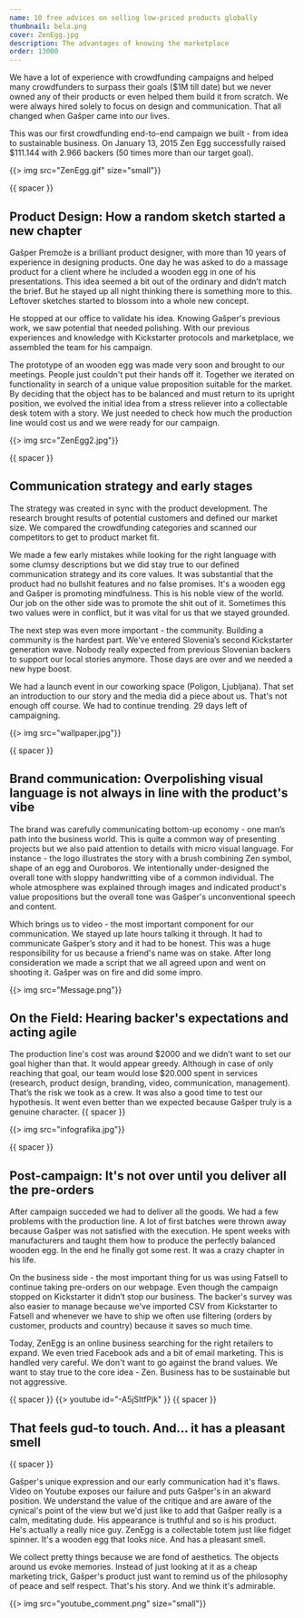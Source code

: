 ```yaml
---
name: 10 free advices on selling low-priced products globally
thumbnail: bela.png
cover: ZenEgg.jpg
description: The advantages of knowing the marketplace
order: 13000
---
```


We have a lot of experience with crowdfunding campaigns and helped many crowdfunders to surpass their goals ($1M till date) but we never owned any of their products or even helped them build it from scratch. We were always hired solely to focus on design and communication. That all changed when Gašper came into our lives.

This was our first crowdfunding end-to-end campaign we built - from idea to sustainable business. On January 13, 2015 Zen Egg successfully raised $111.144 with 2.966 backers (50 times more than our target goal). 

{{> img src="ZenEgg.gif" size="small"}}

{{ spacer }}

## Product Design: How a random sketch started a new chapter

Gašper Premože is a brilliant product designer, with more than 10 years of experience in designing products. One day he was asked to do a massage product for a client where he included a wooden egg in one of his presentations. This idea seemed a bit out of the ordinary and didn’t match the brief. But he stayed up all night thinking there is something more to this. Leftover sketches started to blossom into a whole new concept.

He stopped at our office to validate his idea. Knowing Gašper's previous work, we saw potential that needed polishing. With our previous experiences and knowledge with Kickstarter protocols and marketplace, we assembled the team for his campaign.

The prototype of an wooden egg was made very soon and brought to our meetings. People just couldn't put their hands off it. Together we iterated on functionality in search of a unique value proposition suitable for the market. By deciding that the object has to be balanced and must return to its upright position, we evolved the initial idea from a stress reliever into a collectable desk totem with a story. We just needed to check how much the production line would cost us and we were ready for our campaign.

{{> img src="ZenEgg2.jpg"}}

{{ spacer }}

## Communication strategy and early stages

The strategy was created in sync with the product development. The research brought results of potential customers and defined our market size. We compared the crowdfunding categories and scanned our competitors to get to product market fit. 

We made a few early mistakes while looking for the right language with some clumsy descriptions but we did stay true to our defined communication strategy and its core values. It was substantial that the product had no bullshit features and no false promises. It's a wooden egg and Gašper is promoting mindfulness. This is his noble view of the world. Our job on the other side was to promote the shit out of it. Sometimes this two values were in conflict, but it was vital for us that we stayed grounded.

The next step was even more important - the community. Building a community is the hardest part. We've entered Slovenia’s second Kickstarter generation wave. Nobody really expected from previous Slovenian backers to support our local stories anymore. Those days are over and we needed a new hype boost.

We had a launch event in our coworking space (Poligon, Ljubljana). That set an introduction to our story and the media did a piece about us. That's not enough off course. We had to continue trending. 29 days left of campaigning.

{{> img src="wallpaper.jpg"}}


{{ spacer }}

## Brand communication: Overpolishing visual language is not always in line with the product's vibe 

The brand was carefully communicating bottom-up economy - one man’s path into the business world. This is quite a common way of presenting projects but we also paid attention to details with micro visual language. For instance - the logo illustrates the story with a brush combining Zen symbol, shape of an egg and Ouroboros. We intentionally under-designed the overall tone with sloppy handwritting vibe of a common individual. The whole atmosphere was explained through images and indicated product's value propositions but the overall tone was Gašper's unconventional speech and content.

Which brings us to video - the most important component for our communication. We stayed up late hours talking it through. It had to communicate Gašper’s story and it had to be honest. This was a huge responsibility for us because a friend's name was on stake. After long consideration we made a script that we all agreed upon and went on shooting it. Gašper was on fire and did some impro.

{{> img src="Message.png"}}

## On the Field: Hearing backer's expectations and acting agile


The production line's cost was around $2000 and we didn’t want to set our goal higher than that. It would appear greedy. Although in case of only reaching that goal, our team would lose $20.000 spent in services (research, product design, branding, video, communication, management). That’s the risk we took as a crew. It was also a good time to test our hypothesis. It went even better than we expected because Gašper truly is a genuine character.
{{ spacer }}

{{> img src="infografika.jpg"}}

{{ spacer }}

## Post-campaign: It's not over until you deliver all the pre-orders

After campaign succeded we had to deliver all the goods. We had a few problems with the production line. A lot of first batches were thrown away because Gašper was not satisfied with the execution. He spent weeks with manufacturers and taught them how to produce the perfectly balanced wooden egg. In the end he finally got some rest. It was a crazy chapter in his life.

On the business side - the most important thing for us was using Fatsell to continue taking pre-orders on our webpage. Even though the campaign stopped on Kickstarter it didn’t stop our business. The backer's survey was also easier to manage because we've imported CSV from Kickstarter to Fatsell and whenever we have to ship we often use filtering (orders by customer, products and country) because it saves so much time.

Today, ZenEgg is an online business searching for the right retailers to expand. We even tried Facebook ads and a bit of email marketing. This is handled very careful. We don't want to go against the brand values. We want to stay true to the core idea - Zen. Business has to be sustainable but not aggressive.

{{ spacer }}
{{> youtube id="-A5jSItfPjk" }}
{{ spacer }}

## That feels gud-to touch. And... it has a pleasant smell
{{ spacer }}

Gašper's unique expression and our early communication had it's flaws. Video on Youtube exposes our failure and puts Gašper's in an akward position. We understand the value of the critique and are aware of the cynical's point of the view but we'd just like to add that Gašper really is a calm, meditating dude. His appearance is truthful and so is his product. He's actually a really nice guy. ZenEgg is a collectable totem just like fidget spinner. It's a wooden egg that looks nice. And has a pleasant smell.

We collect pretty things because we are fond of aesthetics. The objects around us evoke memories. Instead of just looking at it as a cheap marketing trick, Gašper's product just want to remind us of the philosophy of peace and self respect. That's his story. And we think it's admirable. 


{{> img src="youtube_comment.png" size="small"}}